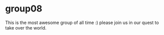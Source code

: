 # group08
This is the most awesome group of all time :) please join us in our quest to take over the world.
